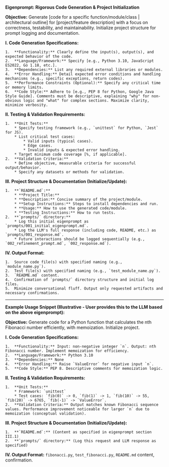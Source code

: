 **Eigenprompt: Rigorous Code Generation & Project Initialization**

**Objective:** Generate [code for a specific function/module/class | architectural outline] for [project/feature description] with a focus on correctness, testability, and maintainability. Initialize project structure for prompt logging and documentation.

**I. Code Generation Specifications:**

    1.  **Functionality:** Clearly define the input(s), output(s), and expected behavior of the code.
    2.  **Language/Framework:** Specify [e.g., Python 3.10, JavaScript ES2022, Go 1.18, etc.].
    3.  **Dependencies:** List any required external libraries or modules.
    4.  **Error Handling:** Detail expected error conditions and handling mechanisms (e.g., specific exceptions, return codes).
    5.  **Performance Constraints (Optional):** Specify any critical time or memory limits.
    6.  **Code Style:** Adhere to [e.g., PEP 8 for Python, Google Java Style Guide]. Comments must be descriptive, explaining "why" for non-obvious logic and "what" for complex sections. Maximize clarity, minimize verbosity.

**II. Testing & Validation Requirements:**

    1.  **Unit Tests:**
        * Specify testing framework (e.g., `unittest` for Python, `Jest` for JS).
        * List critical test cases:
            * Valid inputs (typical cases).
            * Edge cases.
            * Invalid inputs & expected error handling.
        * Target minimum code coverage [%, if applicable].
    2.  **Validation Criteria:**
        * Define objective, measurable criteria for successful output/behavior.
        * Specify any datasets or methods for validation.

**III. Project Structure & Documentation (Initialize/Update):**

    1.  **`README.md`:**
        * **Project Title:**
        * **Description:** Concise summary of the project/module.
        * **Setup Instructions:** Steps to install dependencies and run.
        * **Usage:** How to use the generated code/module.
        * **Testing Instructions:** How to run tests.
    2.  **`prompts/` directory:**
        * Log this initial eigenprompt as `prompts/001_initial_eigenprompt.md`.
        * Log the LLM's full response (including code, README, etc.) as `prompts/001_response.md`.
        * Future interactions should be logged sequentially (e.g., `002_refinement_prompt.md`, `002_response.md`).

**IV. Output Format:**

    1.  Source code file(s) with specified naming (e.g., `module_name.py`).
    2.  Test file(s) with specified naming (e.g., `test_module_name.py`).
    3.  `README.md` content.
    4.  Confirmation of `prompts/` directory structure and initial log files.
    5.  Minimize conversational fluff. Output only requested artifacts and necessary confirmations.

---

**Example Usage Snippet (Illustrative - User provides this to the LLM based on the above eigenprompt):**

**Objective:** Generate code for a Python function that calculates the nth Fibonacci number efficiently, with memoization. Initialize project.

**I. Code Generation Specifications:**

    1.  **Functionality:** Input: non-negative integer `n`. Output: nth Fibonacci number. Implement memoization for efficiency.
    2.  **Language/Framework:** Python 3.10
    3.  **Dependencies:** None
    4.  **Error Handling:** Raise `ValueError` for negative input `n`.
    5.  **Code Style:** PEP 8. Descriptive comments for memoization logic.

**II. Testing & Validation Requirements:**

    1.  **Unit Tests:**
        * Framework: `unittest`
        * Test cases: `fib(0)` -> 0, `fib(1)` -> 1, `fib(10)` -> 55, `fib(20)` -> 6765, `fib(-1)` -> `ValueError`.
    2.  **Validation Criteria:** Output matches known Fibonacci sequence values. Performance improvement noticeable for larger `n` due to memoization (conceptual validation).

**III. Project Structure & Documentation (Initialize/Update):**

    1.  **`README.md`:** (Content as specified in eigenprompt section III.1)
    2.  **`prompts/` directory:** (Log this request and LLM response as specified)

**IV. Output Format:** `fibonacci.py`, `test_fibonacci.py`, `README.md` content, confirmation.